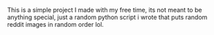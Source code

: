 This is a simple project I made with my free time, its not meant to be anything special, just a random python script i wrote that puts random reddit images in random order lol.
